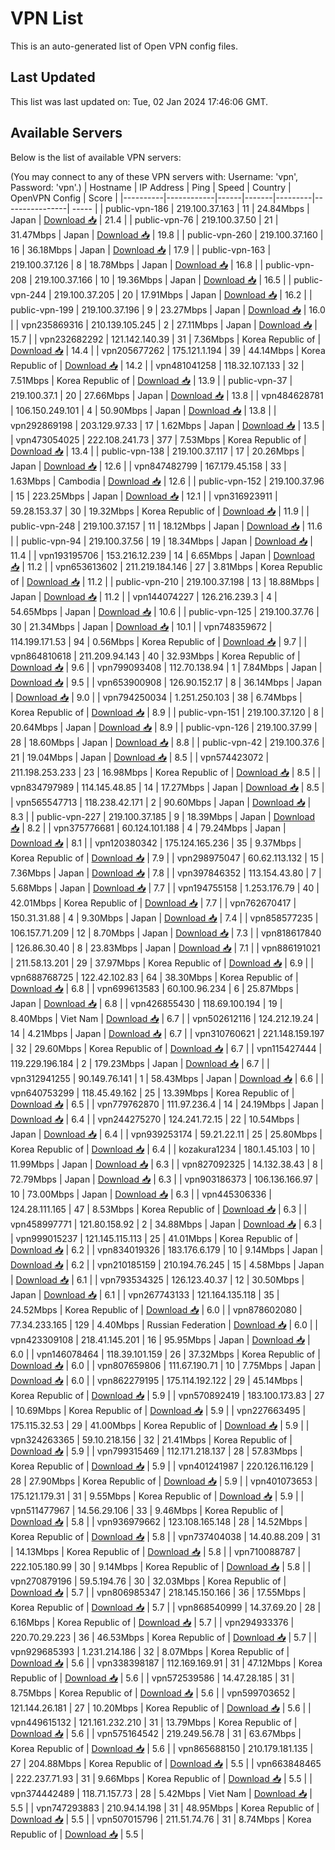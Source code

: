 # VPN List

This is an auto-generated list of Open VPN config files.

## Last Updated

This list was last updated on: Tue, 02 Jan 2024 17:46:06 GMT.

## Available Servers

Below is the list of available VPN servers:

(You may connect to any of these VPN servers with: Username: 'vpn', Password: 'vpn'.)
| Hostname | IP Address | Ping | Speed | Country | OpenVPN Config | Score |
|----------|------------|------|-------|---------|----------------| ----- |
| public-vpn-186 | 219.100.37.163 | 11 | 24.84Mbps | Japan | [Download 📥](./configs/server_0_JP.ovpn) | 21.4 |
| public-vpn-76 | 219.100.37.50 | 21 | 31.47Mbps | Japan | [Download 📥](./configs/server_1_JP.ovpn) | 19.8 |
| public-vpn-260 | 219.100.37.160 | 16 | 36.18Mbps | Japan | [Download 📥](./configs/server_2_JP.ovpn) | 17.9 |
| public-vpn-163 | 219.100.37.126 | 8 | 18.78Mbps | Japan | [Download 📥](./configs/server_3_JP.ovpn) | 16.8 |
| public-vpn-208 | 219.100.37.166 | 10 | 19.36Mbps | Japan | [Download 📥](./configs/server_4_JP.ovpn) | 16.5 |
| public-vpn-244 | 219.100.37.205 | 20 | 17.91Mbps | Japan | [Download 📥](./configs/server_5_JP.ovpn) | 16.2 |
| public-vpn-199 | 219.100.37.196 | 9 | 23.27Mbps | Japan | [Download 📥](./configs/server_6_JP.ovpn) | 16.0 |
| vpn235869316 | 210.139.105.245 | 2 | 27.11Mbps | Japan | [Download 📥](./configs/server_7_JP.ovpn) | 15.7 |
| vpn232682292 | 121.142.140.39 | 31 | 7.36Mbps | Korea Republic of | [Download 📥](./configs/server_8_KR.ovpn) | 14.4 |
| vpn205677262 | 175.121.1.194 | 39 | 44.14Mbps | Korea Republic of | [Download 📥](./configs/server_9_KR.ovpn) | 14.2 |
| vpn481041258 | 118.32.107.133 | 32 | 7.51Mbps | Korea Republic of | [Download 📥](./configs/server_10_KR.ovpn) | 13.9 |
| public-vpn-37 | 219.100.37.1 | 20 | 27.66Mbps | Japan | [Download 📥](./configs/server_11_JP.ovpn) | 13.8 |
| vpn484628781 | 106.150.249.101 | 4 | 50.90Mbps | Japan | [Download 📥](./configs/server_12_JP.ovpn) | 13.8 |
| vpn292869198 | 203.129.97.33 | 17 | 1.62Mbps | Japan | [Download 📥](./configs/server_13_JP.ovpn) | 13.5 |
| vpn473054025 | 222.108.241.73 | 377 | 7.53Mbps | Korea Republic of | [Download 📥](./configs/server_14_KR.ovpn) | 13.4 |
| public-vpn-138 | 219.100.37.117 | 17 | 20.26Mbps | Japan | [Download 📥](./configs/server_15_JP.ovpn) | 12.6 |
| vpn847482799 | 167.179.45.158 | 33 | 1.63Mbps | Cambodia | [Download 📥](./configs/server_16_KH.ovpn) | 12.6 |
| public-vpn-152 | 219.100.37.96 | 15 | 223.25Mbps | Japan | [Download 📥](./configs/server_17_JP.ovpn) | 12.1 |
| vpn316923911 | 59.28.153.37 | 30 | 19.32Mbps | Korea Republic of | [Download 📥](./configs/server_18_KR.ovpn) | 11.9 |
| public-vpn-248 | 219.100.37.157 | 11 | 18.12Mbps | Japan | [Download 📥](./configs/server_19_JP.ovpn) | 11.6 |
| public-vpn-94 | 219.100.37.56 | 19 | 18.34Mbps | Japan | [Download 📥](./configs/server_20_JP.ovpn) | 11.4 |
| vpn193195706 | 153.216.12.239 | 14 | 6.65Mbps | Japan | [Download 📥](./configs/server_21_JP.ovpn) | 11.2 |
| vpn653613602 | 211.219.184.146 | 27 | 3.81Mbps | Korea Republic of | [Download 📥](./configs/server_22_KR.ovpn) | 11.2 |
| public-vpn-210 | 219.100.37.198 | 13 | 18.88Mbps | Japan | [Download 📥](./configs/server_23_JP.ovpn) | 11.2 |
| vpn144074227 | 126.216.239.3 | 4 | 54.65Mbps | Japan | [Download 📥](./configs/server_24_JP.ovpn) | 10.6 |
| public-vpn-125 | 219.100.37.76 | 30 | 21.34Mbps | Japan | [Download 📥](./configs/server_25_JP.ovpn) | 10.1 |
| vpn748359672 | 114.199.171.53 | 94 | 0.56Mbps | Korea Republic of | [Download 📥](./configs/server_26_KR.ovpn) | 9.7 |
| vpn864810618 | 211.209.94.143 | 40 | 32.93Mbps | Korea Republic of | [Download 📥](./configs/server_27_KR.ovpn) | 9.6 |
| vpn799093408 | 112.70.138.94 | 1 | 7.84Mbps | Japan | [Download 📥](./configs/server_28_JP.ovpn) | 9.5 |
| vpn653900908 | 126.90.152.17 | 8 | 36.14Mbps | Japan | [Download 📥](./configs/server_29_JP.ovpn) | 9.0 |
| vpn794250034 | 1.251.250.103 | 38 | 6.74Mbps | Korea Republic of | [Download 📥](./configs/server_30_KR.ovpn) | 8.9 |
| public-vpn-151 | 219.100.37.120 | 8 | 20.64Mbps | Japan | [Download 📥](./configs/server_31_JP.ovpn) | 8.9 |
| public-vpn-126 | 219.100.37.99 | 28 | 18.60Mbps | Japan | [Download 📥](./configs/server_32_JP.ovpn) | 8.8 |
| public-vpn-42 | 219.100.37.6 | 21 | 19.04Mbps | Japan | [Download 📥](./configs/server_33_JP.ovpn) | 8.5 |
| vpn574423072 | 211.198.253.233 | 23 | 16.98Mbps | Korea Republic of | [Download 📥](./configs/server_34_KR.ovpn) | 8.5 |
| vpn834797989 | 114.145.48.85 | 14 | 17.27Mbps | Japan | [Download 📥](./configs/server_35_JP.ovpn) | 8.5 |
| vpn565547713 | 118.238.42.171 | 2 | 90.60Mbps | Japan | [Download 📥](./configs/server_36_JP.ovpn) | 8.3 |
| public-vpn-227 | 219.100.37.185 | 9 | 18.39Mbps | Japan | [Download 📥](./configs/server_37_JP.ovpn) | 8.2 |
| vpn375776681 | 60.124.101.188 | 4 | 79.24Mbps | Japan | [Download 📥](./configs/server_38_JP.ovpn) | 8.1 |
| vpn120380342 | 175.124.165.236 | 35 | 9.37Mbps | Korea Republic of | [Download 📥](./configs/server_39_KR.ovpn) | 7.9 |
| vpn298975047 | 60.62.113.132 | 15 | 7.36Mbps | Japan | [Download 📥](./configs/server_40_JP.ovpn) | 7.8 |
| vpn397846352 | 113.154.43.80 | 7 | 5.68Mbps | Japan | [Download 📥](./configs/server_41_JP.ovpn) | 7.7 |
| vpn194755158 | 1.253.176.79 | 40 | 42.01Mbps | Korea Republic of | [Download 📥](./configs/server_42_KR.ovpn) | 7.7 |
| vpn762670417 | 150.31.31.88 | 4 | 9.30Mbps | Japan | [Download 📥](./configs/server_43_JP.ovpn) | 7.4 |
| vpn858577235 | 106.157.71.209 | 12 | 8.70Mbps | Japan | [Download 📥](./configs/server_44_JP.ovpn) | 7.3 |
| vpn818617840 | 126.86.30.40 | 8 | 23.83Mbps | Japan | [Download 📥](./configs/server_45_JP.ovpn) | 7.1 |
| vpn886191021 | 211.58.13.201 | 29 | 37.97Mbps | Korea Republic of | [Download 📥](./configs/server_46_KR.ovpn) | 6.9 |
| vpn688768725 | 122.42.102.83 | 64 | 38.30Mbps | Korea Republic of | [Download 📥](./configs/server_47_KR.ovpn) | 6.8 |
| vpn699613583 | 60.100.96.234 | 6 | 25.87Mbps | Japan | [Download 📥](./configs/server_48_JP.ovpn) | 6.8 |
| vpn426855430 | 118.69.100.194 | 19 | 8.40Mbps | Viet Nam | [Download 📥](./configs/server_49_VN.ovpn) | 6.7 |
| vpn502612116 | 124.212.19.24 | 14 | 4.21Mbps | Japan | [Download 📥](./configs/server_50_JP.ovpn) | 6.7 |
| vpn310760621 | 221.148.159.197 | 32 | 29.60Mbps | Korea Republic of | [Download 📥](./configs/server_51_KR.ovpn) | 6.7 |
| vpn115427444 | 119.229.196.184 | 2 | 179.23Mbps | Japan | [Download 📥](./configs/server_52_JP.ovpn) | 6.7 |
| vpn312941255 | 90.149.76.141 | 1 | 58.43Mbps | Japan | [Download 📥](./configs/server_53_JP.ovpn) | 6.6 |
| vpn640753299 | 118.45.49.162 | 25 | 13.39Mbps | Korea Republic of | [Download 📥](./configs/server_54_KR.ovpn) | 6.5 |
| vpn779762870 | 111.97.236.4 | 14 | 24.19Mbps | Japan | [Download 📥](./configs/server_55_JP.ovpn) | 6.4 |
| vpn244275270 | 124.241.72.15 | 22 | 10.54Mbps | Japan | [Download 📥](./configs/server_56_JP.ovpn) | 6.4 |
| vpn939253174 | 59.21.22.11 | 25 | 25.80Mbps | Korea Republic of | [Download 📥](./configs/server_57_KR.ovpn) | 6.4 |
| kozakura1234 | 180.1.45.103 | 10 | 11.99Mbps | Japan | [Download 📥](./configs/server_58_JP.ovpn) | 6.3 |
| vpn827092325 | 14.132.38.43 | 8 | 72.79Mbps | Japan | [Download 📥](./configs/server_59_JP.ovpn) | 6.3 |
| vpn903186373 | 106.136.166.97 | 10 | 73.00Mbps | Japan | [Download 📥](./configs/server_60_JP.ovpn) | 6.3 |
| vpn445306336 | 124.28.111.165 | 47 | 8.53Mbps | Korea Republic of | [Download 📥](./configs/server_61_KR.ovpn) | 6.3 |
| vpn458997771 | 121.80.158.92 | 2 | 34.88Mbps | Japan | [Download 📥](./configs/server_62_JP.ovpn) | 6.3 |
| vpn999015237 | 121.145.115.113 | 25 | 41.01Mbps | Korea Republic of | [Download 📥](./configs/server_63_KR.ovpn) | 6.2 |
| vpn834019326 | 183.176.6.179 | 10 | 9.14Mbps | Japan | [Download 📥](./configs/server_64_JP.ovpn) | 6.2 |
| vpn210185159 | 210.194.76.245 | 15 | 4.58Mbps | Japan | [Download 📥](./configs/server_65_JP.ovpn) | 6.1 |
| vpn793534325 | 126.123.40.37 | 12 | 30.50Mbps | Japan | [Download 📥](./configs/server_66_JP.ovpn) | 6.1 |
| vpn267743133 | 121.164.135.118 | 35 | 24.52Mbps | Korea Republic of | [Download 📥](./configs/server_67_KR.ovpn) | 6.0 |
| vpn878602080 | 77.34.233.165 | 129 | 4.40Mbps | Russian Federation | [Download 📥](./configs/server_68_RU.ovpn) | 6.0 |
| vpn423309108 | 218.41.145.201 | 16 | 95.95Mbps | Japan | [Download 📥](./configs/server_69_JP.ovpn) | 6.0 |
| vpn146078464 | 118.39.101.159 | 26 | 37.32Mbps | Korea Republic of | [Download 📥](./configs/server_70_KR.ovpn) | 6.0 |
| vpn807659806 | 111.67.190.71 | 10 | 7.75Mbps | Japan | [Download 📥](./configs/server_71_JP.ovpn) | 6.0 |
| vpn862279195 | 175.114.192.122 | 29 | 45.14Mbps | Korea Republic of | [Download 📥](./configs/server_72_KR.ovpn) | 5.9 |
| vpn570892419 | 183.100.173.83 | 27 | 10.69Mbps | Korea Republic of | [Download 📥](./configs/server_73_KR.ovpn) | 5.9 |
| vpn227663495 | 175.115.32.53 | 29 | 41.00Mbps | Korea Republic of | [Download 📥](./configs/server_74_KR.ovpn) | 5.9 |
| vpn324263365 | 59.10.218.156 | 32 | 21.41Mbps | Korea Republic of | [Download 📥](./configs/server_75_KR.ovpn) | 5.9 |
| vpn799315469 | 112.171.218.137 | 28 | 57.83Mbps | Korea Republic of | [Download 📥](./configs/server_76_KR.ovpn) | 5.9 |
| vpn401241987 | 220.126.116.129 | 28 | 27.90Mbps | Korea Republic of | [Download 📥](./configs/server_77_KR.ovpn) | 5.9 |
| vpn401073653 | 175.121.179.31 | 31 | 9.55Mbps | Korea Republic of | [Download 📥](./configs/server_78_KR.ovpn) | 5.9 |
| vpn511477967 | 14.56.29.106 | 33 | 9.46Mbps | Korea Republic of | [Download 📥](./configs/server_79_KR.ovpn) | 5.8 |
| vpn936979662 | 123.108.165.148 | 28 | 14.52Mbps | Korea Republic of | [Download 📥](./configs/server_80_KR.ovpn) | 5.8 |
| vpn737404038 | 14.40.88.209 | 31 | 14.13Mbps | Korea Republic of | [Download 📥](./configs/server_81_KR.ovpn) | 5.8 |
| vpn710088787 | 222.105.180.99 | 30 | 9.14Mbps | Korea Republic of | [Download 📥](./configs/server_82_KR.ovpn) | 5.8 |
| vpn270879196 | 59.5.194.76 | 30 | 32.03Mbps | Korea Republic of | [Download 📥](./configs/server_83_KR.ovpn) | 5.7 |
| vpn806985347 | 218.145.150.166 | 36 | 17.55Mbps | Korea Republic of | [Download 📥](./configs/server_84_KR.ovpn) | 5.7 |
| vpn868540999 | 14.37.69.20 | 28 | 6.16Mbps | Korea Republic of | [Download 📥](./configs/server_85_KR.ovpn) | 5.7 |
| vpn294933376 | 220.70.29.223 | 36 | 46.53Mbps | Korea Republic of | [Download 📥](./configs/server_86_KR.ovpn) | 5.7 |
| vpn929685393 | 1.231.214.186 | 32 | 8.07Mbps | Korea Republic of | [Download 📥](./configs/server_87_KR.ovpn) | 5.6 |
| vpn338398187 | 112.169.169.91 | 31 | 47.12Mbps | Korea Republic of | [Download 📥](./configs/server_88_KR.ovpn) | 5.6 |
| vpn572539586 | 14.47.28.185 | 31 | 8.75Mbps | Korea Republic of | [Download 📥](./configs/server_89_KR.ovpn) | 5.6 |
| vpn599703652 | 121.144.26.181 | 27 | 10.20Mbps | Korea Republic of | [Download 📥](./configs/server_90_KR.ovpn) | 5.6 |
| vpn449615132 | 121.161.232.210 | 31 | 13.79Mbps | Korea Republic of | [Download 📥](./configs/server_91_KR.ovpn) | 5.6 |
| vpn575164542 | 219.249.56.78 | 31 | 63.67Mbps | Korea Republic of | [Download 📥](./configs/server_92_KR.ovpn) | 5.6 |
| vpn865688150 | 210.179.181.135 | 27 | 204.88Mbps | Korea Republic of | [Download 📥](./configs/server_93_KR.ovpn) | 5.5 |
| vpn663848465 | 222.237.71.93 | 31 | 9.66Mbps | Korea Republic of | [Download 📥](./configs/server_94_KR.ovpn) | 5.5 |
| vpn374442489 | 118.71.157.73 | 28 | 5.42Mbps | Viet Nam | [Download 📥](./configs/server_95_VN.ovpn) | 5.5 |
| vpn747293883 | 210.94.14.198 | 31 | 48.95Mbps | Korea Republic of | [Download 📥](./configs/server_96_KR.ovpn) | 5.5 |
| vpn507015796 | 211.51.74.76 | 31 | 8.74Mbps | Korea Republic of | [Download 📥](./configs/server_97_KR.ovpn) | 5.5 |

